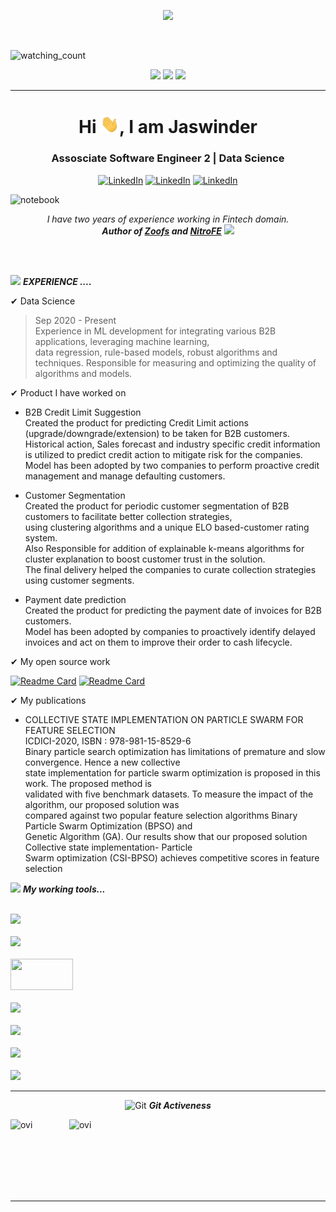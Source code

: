 <p align="center">
  <img src="https://media.giphy.com/media/Q9F3jJr7Xi34MwTwOf/giphy.gif" height="300"/>
</p>
<br>

<p align="left"> 
<img src="https://komarev.com/ghpvc/?username=jaswinder9051998&color=brightgreen" alt="watching_count" />
 </p>
 <p align="center">
<img src="https://img.shields.io/badge/Age-23-blue" />
  <img src="https://img.shields.io/badge/Focus-Machine%20Learning-brightgreen" />
  <img src="https://img.shields.io/badge/Lives-India-success" />
</p>
<hr>
<h1 align="center">Hi <img src="https://raw.githubusercontent.com/ABSphreak/ABSphreak/master/gifs/Hi.gif" width="30px">, I am Jaswinder </h1>
<h3 align="center">Assosciate Software Engineer 2 | Data Science </h3>
<p align="center">
<a href="https://www.linkedin.com/in/jaswinder-singh-531990173/" target="_blank"><img alt="LinkedIn" src="https://img.shields.io/badge/linkedin-%230077B5.svg?&style=for-the-badge&logo=linkedin&logoColor=white" /></a> 
<a href="https://www.kaggle.com/baratheonr6" target="_blank"><img alt="LinkedIn" src="https://img.shields.io/badge/Kaggle-20BEFF?style=for-the-badge&logo=Kaggle&logoColor=white" /></a> 
 <a href="mailto: jaswinder9051998@gmail.com" target="_blank"><img alt="LinkedIn" src="https://img.shields.io/badge/Gmail-D14836?style=for-the-badge&logo=gmail&logoColor=white" /></a> 
</p>
</p>

![notebook](https://road-to-kaggle-grandmaster.vercel.app/api/badges/baratheonr6/notebook)



<p align="center">
  <em>
    I have two years of experience working in Fintech domain. <br>
    <b>Author of <a href="https://github.com/jaswinder9051998/zoofs">Zoofs</a> and <a href="https://github.com/NITRO-AI/NitroFE">NitroFE</a></b> <img src="https://github.com/TheDudeThatCode/TheDudeThatCode/blob/master/Assets/Developer.gif" width="30px"> 
  </em> 
  <br>
</p>
<br><br>


<img src="https://media.giphy.com/media/iY8CRBdQXODJSCERIr/giphy.gif" width="30px">&nbsp;***EXPERIENCE ....***

✔  Data Science <br>
  > Sep 2020 - Present <br>
  Experience in ML development for integrating various B2B applications, leveraging machine learning,<br>
  data regression, rule-based models, robust algorithms and techniques. Responsible for measuring and 
  optimizing the quality of algorithms and models. 
  
✔ Product I have worked on    <br>
  * B2B Credit Limit Suggestion <br>
  Created the product for predicting Credit Limit actions (upgrade/downgrade/extension) to be taken for B2B customers. <br>
  Historical action, Sales forecast and industry specific credit information is utilized to predict credit action to mitigate risk for the companies. <br>
  Model has been adopted by two companies to perform proactive credit management and manage defaulting customers.<br>
  
  * Customer Segmentation <br>
  Created the product for periodic customer segmentation of B2B customers to facilitate better collection strategies, <br>
  using clustering algorithms and a unique ELO based-customer rating system.<br>
  Also Responsible for addition of explainable k-means algorithms for cluster explanation to boost customer trust in the solution.<br>
  The final delivery helped the companies to curate collection strategies using customer segments.<br>
  
 * Payment date prediction <br>
Created the product for predicting the payment date of invoices for B2B customers. <br>
Model has been adopted by companies to proactively identify delayed invoices and act on them to improve their order to cash lifecycle. <br>


 ✔ My open source work <br>

[![Readme Card](https://github-readme-stats.vercel.app/api/pin/?username=jaswinder9051998&repo=zoofs)](https://github.com/jaswinder9051998/zoofs)
[![Readme Card](https://github-readme-stats.vercel.app/api/pin/?username=NITRO-AI&repo=NitroFE)](https://github.com/NITRO-AI/NitroFE)
 
 ✔ My publications <br>
 
 * COLLECTIVE STATE IMPLEMENTATION ON PARTICLE SWARM FOR FEATURE SELECTION <br>
  ICDICI-2020, ISBN : 978-981-15-8529-6 <br>
  Binary particle search optimization has limitations of premature and slow convergence. Hence a new collective <br>
  state implementation for particle swarm optimization is proposed in this work. The proposed method is <br>
  validated with five benchmark datasets. To measure the impact of the algorithm, our proposed solution was <br>
  compared against two popular feature selection algorithms Binary Particle Swarm Optimization (BPSO) and <br>
  Genetic Algorithm (GA). Our results show that our proposed solution Collective state implementation- Particle <br>
  Swarm optimization (CSI-BPSO) achieves competitive scores in feature selection <br>

<img src="https://media.giphy.com/media/iY8CRBdQXODJSCERIr/giphy.gif" width="30px">&nbsp;***My working tools...***
<p align="left">

  <code> <img height="50" src="https://www.vectorlogo.zone/logos/jupyter/jupyter-ar21.svg"> </code>
  <code> <img height="50" src="https://www.vectorlogo.zone/logos/mysql/mysql-ar21.svg"> </code>
  <code> <img height="50" src="https://matplotlib.org/2.2.5/_images/sphx_glr_logos2_001.png" width='100'> </code>
  <code> <img height="50" src="https://upload.wikimedia.org/wikipedia/commons/thumb/e/ed/Pandas_logo.svg/768px-Pandas_logo.svg.png"> </code>
  <code> <img height="50" src="https://www.vectorlogo.zone/logos/numpy/numpy-ar21.svg"> </code>
  <code> <img height="50" src="https://raw.githubusercontent.com/valohai/ml-logos/master/scipy.svg"> </code>
  <code> <img height="50" src="https://seeklogo.com/images/S/scikit-learn-logo-8766D07E2E-seeklogo.com.png"> </code>
  <hr>
  <p align="center">
 <img src="https://media.giphy.com/media/W5eoZHPpUx9sapR0eu/giphy.gif" width="30px" alt="Git"/>&nbsp;<i><b>Git Activeness</b></i></p>
 
<p><img align="left" src="https://github-readme-stats.vercel.app/api/top-langs?username=jaswinder9051998&show_icons=true&locale=en&layout=compact&theme=synthwave" alt="ovi" /></p>
<p>&nbsp;<img align="right" src="https://github-readme-stats.vercel.app/api?username=jaswinder9051998&show_icons=true&locale=en&theme=synthwave" alt="ovi" width="410" /></p>
<br><br><br><br><br>

<hr>




